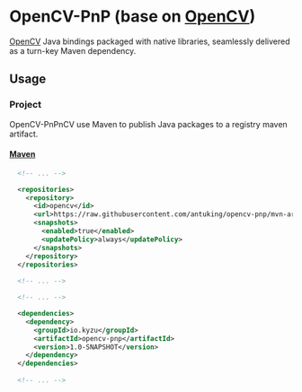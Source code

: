 # OpenCV-PnP (base on [OpenCV](https://github.com/openpnp/opencv))

[OpenCV](http://opencv.org) Java bindings packaged with native libraries, seamlessly delivered as a turn-key Maven dependency.

## Usage

### Project

OpenCV-PnPnCV use Maven to publish Java packages to a registry maven artifact.

#### [Maven](http://maven.apache.org/)
```xml
  <!-- ... -->

  <repositories>
    <repository>
      <id>opencv</id>
      <url>https://raw.githubusercontent.com/antuking/opencv-pnp/mvn-artifact</url>
      <snapshots>
        <enabled>true</enabled>
        <updatePolicy>always</updatePolicy>
      </snapshots>
    </repository>
  </repositories>
  
  <!-- ... -->
```
```xml
  <!-- ... -->

  <dependencies>
    <dependency>
      <groupId>io.kyzu</groupId>
      <artifactId>opencv-pnp</artifactId>
      <version>1.0-SNAPSHOT</version>
    </dependency>
  </dependencies>
  
  <!-- ... -->
```
